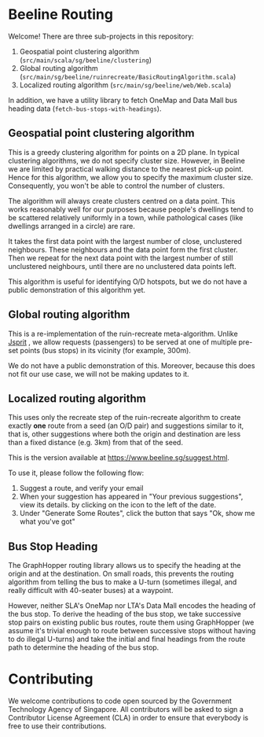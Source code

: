 Beeline Routing
===============

Welcome! There are three sub-projects in this repository:

1. Geospatial point clustering algorithm (`src/main/scala/sg/beeline/clustering`)
2. Global routing algorithm (`src/main/sg/beeline/ruinrecreate/BasicRoutingAlgorithm.scala`)
3. Localized routing algorithm (`src/main/sg/beeline/web/Web.scala`)

In addition, we have a utility library to fetch OneMap and Data Mall bus heading data (`fetch-bus-stops-with-headings`).


Geospatial point clustering algorithm
-------------------------------------

This is a greedy clustering algorithm for points on a 2D plane. In typical clustering
algorithms, we do not specify cluster size. However, in Beeline we are limited by practical
walking distance to the nearest pick-up point. Hence for this algorithm, we allow you
to specify the maximum cluster size. Consequently, you won't be able to control the number of
clusters.

The algorithm will always create clusters centred on a data point. This works reasonably
well for our purposes because people's dwellings tend to be scattered relatively uniformly
in a town, while pathological cases (like dwellings arranged in a circle) are rare.

It takes the first data point with the largest number of close, unclustered neighbours.
These neighbours and the data point form the first cluster. Then we repeat for the next data
point with the largest number of still unclustered neighbours, until there are no unclustered
data points left.

This algorithm is useful for identifying O/D hotspots, but we do not have a public demonstration
of this algorithm yet.

Global routing algorithm
------------------------

This is a re-implementation of the ruin-recreate meta-algorithm. Unlike [Jsprit](https://jsprit.github.io/)
, we allow requests (passengers) to be served at one of multiple pre-set points
(bus stops) in its vicinity (for example, 300m).

We do not have a public demonstration of this. Moreover, because this does not fit our use case, we will not
be making updates to it.

Localized routing algorithm
---------------------------

This uses only the recreate step of the ruin-recreate algorithm to create exactly **one** route
from a seed (an O/D pair) and suggestions similar to it, that is, other suggestions
where both the origin and destination are less than a fixed distance (e.g. 3km) from
that of the seed.

This is the version available at https://www.beeline.sg/suggest.html.

To use it, please follow the following flow:
1. Suggest a route, and verify your email
2. When your suggestion has appeared in "Your previous suggestions", view its details.
   by clicking on the icon to the left of the date.
3. Under "Generate Some Routes", click the button that says "Ok, show me what you've got"

Bus Stop Heading
----------------
The GraphHopper routing library allows us to specify the heading at the origin and at the
destination. On small roads, this prevents the routing algorithm from telling the bus
to make a U-turn (sometimes illegal, and really difficult with 40-seater buses) at
a waypoint.

However, neither SLA's OneMap nor LTA's Data Mall encodes the heading of the bus stop.
To derive the heading of the bus stop, we take successive stop pairs on existing public bus
routes, route them using GraphHopper (we assume it's trivial enough to route
between successive stops without having to do illegal U-turns) and take the initial and final
headings from the route path to determine the heading of the bus stop.

Contributing
============
We welcome contributions to code open sourced by the Government Technology Agency of Singapore. All contributors will be asked to sign a Contributor License Agreement (CLA) in order to ensure that everybody is free to use their contributions.
